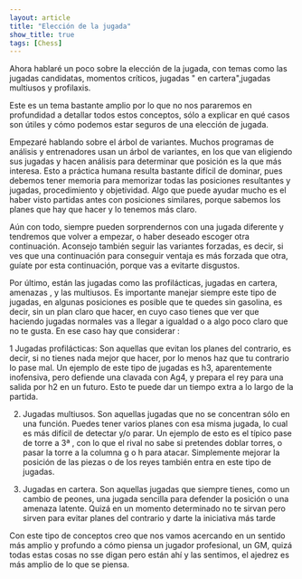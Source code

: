 ```yaml
---
layout: article
title: "Elección de la jugada"
show_title: true
tags: [Chess]
---
```


Ahora hablaré un poco sobre la elección de la jugada, con temas como las jugadas candidatas, momentos críticos, jugadas " en cartera",jugadas multiusos y profilaxis.

Este es un tema bastante amplio por lo que no nos pararemos en profundidad a detallar todos estos conceptos, sólo a explicar en qué casos son útiles y cómo podemos estar seguros de una elección de jugada.

Empezaré hablando sobre el árbol de variantes. Muchos programas de análisis y entrenadores usan un árbol de variantes, en los que van eligiendo sus jugadas y hacen análisis para determinar que posición es la que más interesa. Esto a práctica humana resulta bastante difícil de dominar, pues debemos tener memoria para memorizar todas las posiciones resultantes y jugadas, procedimiento y objetividad. Algo que puede ayudar mucho es el haber visto partidas antes con posiciones similares, porque sabemos los planes que hay que hacer y lo tenemos más claro.

 Aún con todo, siempre pueden sorprendernos con una jugada diferente y tendremos que volver a empezar, o haber deseado escoger otra continuación. Aconsejo también seguir las variantes forzadas, es decir, si ves que una continuación para conseguir ventaja es más forzada que otra, guíate por esta continuación, porque vas a evitarte disgustos.

Por último, están las jugadas como las profilácticas, jugadas en cartera, amenazas , y las multiusos. Es importante manejar siempre este tipo de jugadas, en algunas posiciones es posible que te quedes sin gasolina, es decir, sin un plan claro que hacer, en cuyo caso tienes que ver que haciendo jugadas normales vas a llegar a igualdad o a algo poco claro que no te gusta.  En ese caso hay que considerar :

1 Jugadas profilácticas: Son aquellas que evitan los planes del contrario, es decir, si no tienes nada mejor que hacer, por lo menos haz que tu contrario lo pase mal. Un ejemplo de este tipo de jugadas es h3, aparentemente inofensiva, pero defiende una clavada con Ag4, y prepara el rey para una salida por h2 en un futuro. Esto te puede dar un tiempo extra a lo largo de la partida.

2. Jugadas multiusos. Son aquellas jugadas que no se concentran sólo en una función. Puedes tener varios planes con esa misma jugada, lo cual es más difícil de detectar y/o parar. Un ejemplo de esto es el típico pase de torre a 3ª , con lo que el rival no sabe si pretendes doblar torres, o pasar la torre a la columna g o h para atacar. Simplemente mejorar la posición de las piezas o de los reyes también entra en este tipo de jugadas.

3. Jugadas en cartera. Son aquellas jugadas que siempre tienes, como un cambio de peones, una jugada sencilla para defender la posición o una amenaza latente. Quizá en un momento determinado no te sirvan pero sirven para evitar planes del contrario y darte la iniciativa más tarde

Con este tipo de conceptos creo que nos vamos acercando en un sentido más amplio y profundo a cómo piensa un jugador profesional, un GM, quizá todas estas cosas no sse digan pero están ahí y las sentimos, el ajedrez es más amplio de lo que se piensa. 
